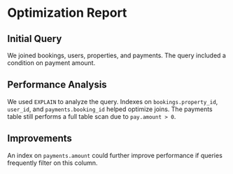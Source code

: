 # Optimization Report

## Initial Query
We joined bookings, users, properties, and payments. The query included a condition on payment amount.

## Performance Analysis
We used `EXPLAIN` to analyze the query. Indexes on `bookings.property_id`, `user_id`, and `payments.booking_id` helped optimize joins. The payments table still performs a full table scan due to `pay.amount > 0`.

## Improvements
An index on `payments.amount` could further improve performance if queries frequently filter on this column.
